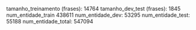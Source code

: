 tamanho_treinamento (frases): 14764
tamanho_dev_test (frases): 1845
num_entidade_train 438611
num_entidade_dev: 53295
num_entidade_test: 55188
num_entidade_total: 547094
